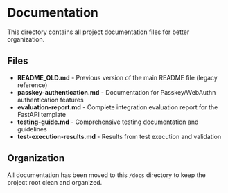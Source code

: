 # Documentation

This directory contains all project documentation files for better organization.

## Files

- **README_OLD.md** - Previous version of the main README file (legacy reference)
- **passkey-authentication.md** - Documentation for Passkey/WebAuthn authentication features
- **evaluation-report.md** - Complete integration evaluation report for the FastAPI template
- **testing-guide.md** - Comprehensive testing documentation and guidelines
- **test-execution-results.md** - Results from test execution and validation

## Organization

All documentation has been moved to this `/docs` directory to keep the project root clean and organized.